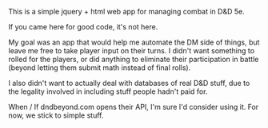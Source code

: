 This is a simple jquery + html web app for managing combat in D&D 5e.

If you came here for good code, it's not here.

My goal was an app that would help me automate the DM side of things, but leave me free to take player input on their turns.
I didn't want something to rolled for the players, or did anything to eliminate their participation in battle (beyond letting them submit math instead of final rolls).

I also didn't want to actually deal with databases of real D&D stuff, due to the legality involved in including stuff people hadn't paid for.

When / If dndbeyond.com opens their API, I'm sure I'd consider using it. For now, we stick to simple stuff.
